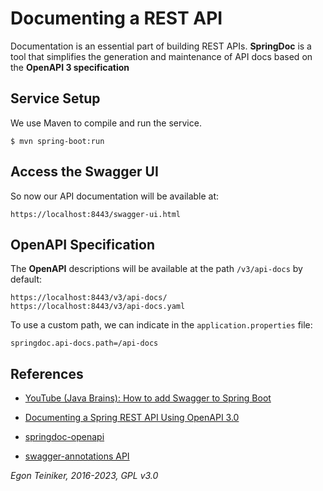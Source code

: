# Documenting a REST API

Documentation is an essential part of building REST APIs.
**SpringDoc** is a tool that simplifies the generation and maintenance of API docs based on the 
**OpenAPI 3 specification**

## Service Setup

We use Maven to compile and run the service.
```
$ mvn spring-boot:run
```

## Access the Swagger UI

So now our API documentation will be available at:
```
https://localhost:8443/swagger-ui.html
```


## OpenAPI Specification
The **OpenAPI** descriptions will be available at the path `/v3/api-docs` by default:
```
https://localhost:8443/v3/api-docs/
https://localhost:8443/v3/api-docs.yaml
```

To use a custom path, we can indicate in the `application.properties` file:
```
springdoc.api-docs.path=/api-docs
```

## References
* [YouTube (Java Brains): How to add Swagger to Spring Boot](https://youtu.be/gduKpLW_vdY)

* [Documenting a Spring REST API Using OpenAPI 3.0](https://www.baeldung.com/spring-rest-openapi-documentation)
* [springdoc-openapi](https://springdoc.org/)

* [swagger-annotations API](https://javadoc.io/doc/io.swagger.core.v3/swagger-annotations/latest/index.html)

*Egon Teiniker, 2016-2023, GPL v3.0*
